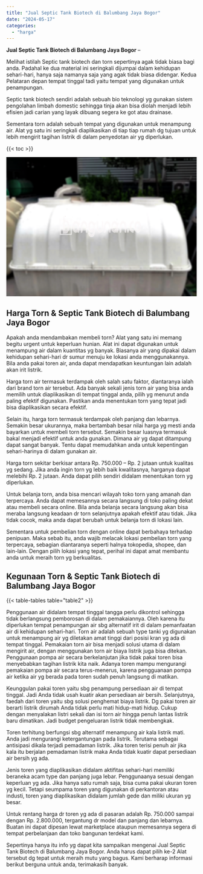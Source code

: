 ```yaml
---
title: "Jual Septic Tank Biotech di Balumbang Jaya Bogor"
date: "2024-05-17"
categories: 
  - "harga"
---
```


**Jual Septic Tank Biotech di Balumbang Jaya Bogor** –

Melihat istilah Septic tank biotech dan torn sepertinya agak tidak biasa bagi anda. Padahal ke dua material ini seringkali dijumpai dalam kehidupan sehari-hari, hanya saja namanya saja yang agak tidak biasa didengar. Kedua Pelataran depan tempat tinggal tadi yaitu tempat yang digunakan untuk penampungan.

Septic tank biotech sendiri adalah sebuah bio teknologi yg gunakan sistem pengolahan limbah domestic sehingga tinja akan bisa diolah menjadi lebih efisien jadi carian yang layak dibuang segera ke got atau drainase.

Sementara torn adalah sebuah tempat yang digunakan untuk menampung air. Alat yg satu ini seringkali diaplikasikan di tiap tiap rumah dg tujuan untuk lebih mengirit tagihan listrik di dalam penyedotan air yg diperlukan.

{{< toc >}}

![Jual Septic Tank Biotech di Balumbang Jaya Bogor](/images/jual-bio-septictank-40.png)

## Harga Torn & Septic Tank Biotech di Balumbang Jaya Bogor

Apakah anda mendambakan membeli torn? Alat yang satu ini memang begitu urgent untuk keperluan hunian. Alat ini dapat digunakan untuk menampung air dalam kuantitas yg banyak. Biasanya air yang dipakai dalam kehidupan sehari-hari dr sumur menuju ke lokasi anda menggunakannya. Bila anda pakai toren air, anda dapat mendapatkan keuntungan lain adalah akan irit listrik.

Harga torn air termasuk terdampak oleh salah satu faktor, diantaranya ialah dari brand torn air tersebut. Ada banyak sekali jenis torn air yang bisa anda memilih untuk diaplikasikan di tempat tinggal anda, pilih yg menurut anda paling efektif digunakan. Pastikan anda menentukan torn yang tepat jadi bisa diaplikasikan secara efektif.

Selain itu, harga torn termasuk terdampak oleh panjang dan lebarnya. Semakin besar ukurannya, maka bertambah besar nilai harga yg mesti anda bayarkan untuk membeli torn tersebut. Semakin besar luasnya termasuk bakal menjadi efektif untuk anda gunakan. Dimana air yg dapat ditampung dapat sangat banyak. Tentu dapat memudahkan anda untuk kepentingan sehari-harinya di dalam gunakan air.

Harga torn sekitar berkisar antara Rp. 750.000 – Rp. 2 jutaan untuk kualitas yg sedang. Jika anda ingin torn yg lebih baik kwalitasnya, harganya dapat melebihi Rp. 2 jutaan. Anda dapat pilih sendiri didalam menentukan torn yg diperlukan.

Untuk belanja torn, anda bisa mencari wilayah toko torn yang amanah dan terpercaya. Anda dapat memesannya secara langsung di toko paling dekat atau membeli secara online. Bila anda belanja secara langsung akan bisa meraba langsung keadaan dr torn selanjutnya apakah efektif atau tidak. Jika tidak cocok, maka anda dapat berubah untuk belanja torn di lokasi lain.

Sementara untuk pembelian torn dengan online dapat berbahaya terhadap penipuan. Maka sebab itu, anda wajib melacak lokasi pembelian torn yang terpercaya, sebagian diantaranya seperti halnya tokopedia, shopee, dan lain-lain. Dengan pilih lokasi yang tepat, perihal ini dapat amat membantu anda untuk meraih torn yg berkualitas.

## Kegunaan Torn & Septic Tank Biotech di Balumbang Jaya Bogor

{{< table-tables table="table2" >}}

Penggunaan air didalam tempat tinggal tangga perlu dikontrol sehingga tidak berlangsung pemborosan di dalam pemakaiannya. Oleh karena itu diperlukan tempat penampungan air sbg alternatif irit di dalam pemanfaatan air di kehidupan sehari-hari. Torn air adalah sebuah type tanki yg digunakan untuk menampung air yg diletakan amat tinggi dari posisi kran yg ada di tempat tinggal. Pemakaian torn air bisa menjadi solusi utama di dalam mengirit air, dengan menggunakan torn air biaya listrik juga bisa ditekan. Penggunaan pompa air secara berkelanjutan jika tidak pakai toren bisa menyebabkan tagihan listrik kita naik. Adanya toren mampu mengurangi pemakaian pompa air secara terus-menerus, karena pengguanaan pompa air ketika air yg berada pada toren sudah penuh langsung di matikan.

Keunggulan pakai toren yaitu sbg penampung persediaan air di tempat tinggal. Jadi Anda tidak usah kuatir akan persediaan air bersih. Selanjutnya, faedah dari toren yaitu sbg solusi penghemat biaya listrik. Dg pakai toren air berarti listrik dirumah Anda tidak perlu mati hidup-mati hidup. Cukup dengan menyalakan listri sekali dan isi torn air hingga penuh lantas listrik baru dimatikan. Jadi budget pengeluaran listrik tidak membengkak.

Toren terhitung berfungsi sbg alternatif menampung air kala listrik mati. Anda jadi mengurangi ketergantungan pada listrik. Terutama sebagai antisipasi dikala terjadi pemadaman listrik. Jika toren terisi penuh air jika kala itu berjalan pemadaman listrik maka Anda tidak kuatir dapat persediaan air bersih yg ada.

Jenis toren yang diaplikasikan didalam aktifitas sehari-hari memiliki beraneka acam type dan panjang juga lebar. Penggunaanya sesuai dengan keperluan yg ada. Jika hanya satu rumah saja, bisa cuma pakai ukuran toren yg kecil. Tetapi seumpama toren yang digunakan di perkantoran atau industi, toren yang diaplikasikan didalam jumlah gede dan miliki ukuran yg besar.

Untuk rentang harga dr toren yg ada di pasaran adalah Rp. 750.000 sampai dengan Rp. 2.800.000, tergantung dr model dan panjang dan lebarnya. Buatan ini dapat dipesan lewat marketplace ataupun memesannya segera di tempat perbelanjaan dan toko bangunan terdekat kami.

Sepertinya hanya itu info yg dapat kita sampaikan mengenai Jual Septic Tank Biotech di Balumbang Jaya Bogor. Anda harus dapat pilih ke-2 Alat tersebut dg tepat untuk meraih mutu yang bagus. Kami berharap informasi berikut berguna untuk anda, terimakasih banyak.
